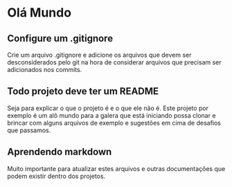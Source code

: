 # Olá Mundo

## Configure um .gitignore

Crie um arquivo .gitignore e adicione os arquivos que devem ser desconsiderados pelo git na hora de considerar arquivos que precisam ser adicionados nos commits. 

## Todo projeto deve ter um README

Seja para explicar o que o projeto é e o que ele não é. Este projeto por exemplo é um alô mundo para a galera que está iniciando possa clonar e brincar com alguns arquivos de exemplo e sugestões em cima de desafios que passamos. 

## Aprendendo markdown

Muito importante para atualizar estes arquivos e outras documentações que podem existir dentro dos projetos. 


